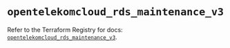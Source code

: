 # `opentelekomcloud_rds_maintenance_v3`

Refer to the Terraform Registry for docs: [`opentelekomcloud_rds_maintenance_v3`](https://registry.terraform.io/providers/opentelekomcloud/opentelekomcloud/1.36.19/docs/resources/rds_maintenance_v3).
